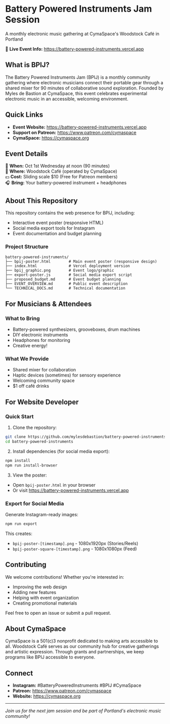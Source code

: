 # Battery Powered Instruments Jam Session

A monthly electronic music gathering at CymaSpace's Woodstock Café in Portland

🎹 **Live Event Info:** https://battery-powered-instruments.vercel.app

## What is BPIJ?

The Battery Powered Instruments Jam (BPIJ) is a monthly community gathering where electronic musicians connect their portable gear through a shared mixer for 90 minutes of collaborative sound exploration. Founded by Myles de Bastion at CymaSpace, this event celebrates experimental electronic music in an accessible, welcoming environment.

## Quick Links

- **Event Website:** https://battery-powered-instruments.vercel.app
- **Support on Patreon:** https://www.patreon.com/cymaspace
- **CymaSpace:** https://cymaspace.org

## Event Details

📅 **When:** Oct 1st Wednesday at noon (90 minutes)  
📍 **Where:** Woodstock Café (operated by CymaSpace)  
💵 **Cost:** Sliding scale $10 (Free for Patreon members)  
🎧 **Bring:** Your battery-powered instrument + headphones  

## About This Repository

This repository contains the web presence for BPIJ, including:
- Interactive event poster (responsive HTML)
- Social media export tools for Instagram
- Event documentation and budget planning

### Project Structure

```
battery-powered-instruments/
├── bpij-poster.html        # Main event poster (responsive design)
├── index.html              # Vercel deployment version
├── bpij_graphic.png        # Event logo/graphic
├── export-poster.js        # Social media export script
├── proposed_budget.md      # Event budget planning
├── EVENT_OVERVIEW.md       # Public event description
└── TECHNICAL_DOCS.md       # Technical documentation
```

## For Musicians & Attendees

### What to Bring
- Battery-powered synthesizers, grooveboxes, drum machines
- DIY electronic instruments
- Headphones for monitoring
- Creative energy!

### What We Provide
- Shared mixer for collaboration
- Haptic devices (sometimes) for sensory experience
- Welcoming community space
- $1 off café drinks

## For Website Developer

### Quick Start

1. Clone the repository:
```bash
git clone https://github.com/mylesdebastion/battery-powered-instruments.git
cd battery-powered-instruments
```

2. Install dependencies (for social media export):
```bash
npm install
npm run install-browser
```

3. View the poster:
- Open `bpij-poster.html` in your browser
- Or visit https://battery-powered-instruments.vercel.app

### Export for Social Media

Generate Instagram-ready images:
```bash
npm run export
```

This creates:
- `bpij-poster-[timestamp].png` - 1080x1920px (Stories/Reels)
- `bpij-poster-square-[timestamp].png` - 1080x1080px (Feed)

## Contributing

We welcome contributions! Whether you're interested in:
- Improving the web design
- Adding new features
- Helping with event organization
- Creating promotional materials

Feel free to open an issue or submit a pull request.

## About CymaSpace

CymaSpace is a 501(c)3 nonprofit dedicated to making arts accessible to all. Woodstock Café serves as our community hub for creative gatherings and artistic expression. Through grants and partnerships, we keep programs like BPIJ accessible to everyone.

## Connect

- **Instagram:** #BatteryPoweredInstruments #BPIJ #CymaSpace
- **Patreon:** https://www.patreon.com/cymaspace
- **Website:** https://cymaspace.org

---

*Join us for the next jam session and be part of Portland's electronic music community!*